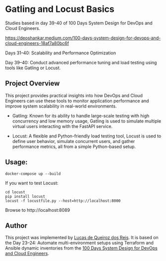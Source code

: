# Gatling and Locust Basics

Studies based in day 39-40 of 100 Days System Design for DevOps and Cloud Engineers.

https://deoshankar.medium.com/100-days-system-design-for-devops-and-cloud-engineers-18af7a80bc6f

Days 31–40: Scalability and Performance Optimization

Day 39–40: Conduct advanced performance tuning and load testing using tools like Gatling or Locust.

## Project Overview

This project provides practical insights into how DevOps and Cloud Engineers can use these tools to monitor application performance and improve system scalability in real-world environments.

* Gatling: Known for its ability to handle large-scale testing with high concurrency and low memory usage, Gatling is used to simulate multiple virtual users interacting with the FastAPI service.

* Locust: A flexible and Python-friendly load testing tool, Locust is used to define user behavior, simulate concurrent users, and gather performance metrics, all from a simple Python-based setup.

## Usage:

```
docker-compose up --build
```

If you want to test Locust:
```
cd locust
pip install locust
locust -f locustfile.py --host=http://localhost:8000
```
Browse to http://localhost:8089

## Author
This project was implemented by [Lucas de Queiroz dos Reis][2]. It is based on the Day 23–24: Automate multi-environment setups using Terraform and Ansible dynamic inventories from the [100 Days System Design for DevOps and Cloud Engineers][1].

[1]: https://deoshankar.medium.com/100-days-system-design-for-devops-and-cloud-engineers-18af7a80bc6f "Medium - Deo Shankar 100 Days"
[2]: https://www.linkedin.com/in/lucas-de-queiroz/ "LinkedIn - Lucas de Queiroz"